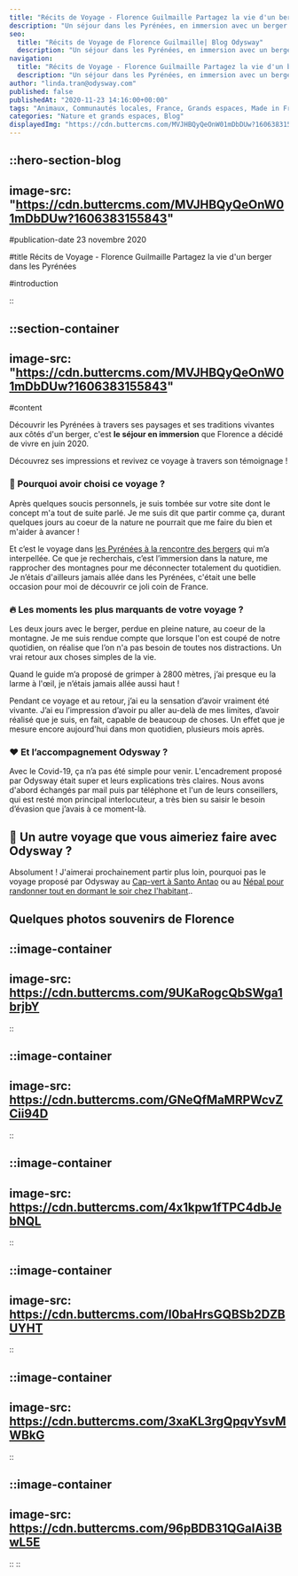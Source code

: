 ```yaml
---
title: "Récits de Voyage - Florence Guilmaille Partagez la vie d'un berger dans les Pyrénées"
description: "Un séjour dans les Pyrénées, en immersion avec un berger et ses troupeaux. Découvrez le témoignage de Florence !"
seo:
  title: "Récits de Voyage de Florence Guilmaille| Blog Odysway"
  description: "Un séjour dans les Pyrénées, en immersion avec un berger et ses troupeaux. Découvrez le témoignage de Florence !"
navigation:
  title: "Récits de Voyage - Florence Guilmaille Partagez la vie d'un berger dans les Pyrénées"
  description: "Un séjour dans les Pyrénées, en immersion avec un berger et ses troupeaux. Découvrez le témoignage de Florence !"
author: "linda.tran@odysway.com"
published: false
publishedAt: "2020-11-23 14:16:00+00:00"
tags: "Animaux, Communautés locales, France, Grands espaces, Made in France"
categories: "Nature et grands espaces, Blog"
displayedImg: "https://cdn.buttercms.com/MVJHBQyQeOnW01mDbDUw?1606383155843"
---
```


::hero-section-blog
---
image-src: "https://cdn.buttercms.com/MVJHBQyQeOnW01mDbDUw?1606383155843"
---
#publication-date
23 novembre 2020

#title
Récits de Voyage - Florence Guilmaille Partagez la vie d'un berger dans les Pyrénées

#introduction

::

::section-container
---
image-src: "https://cdn.buttercms.com/MVJHBQyQeOnW01mDbDUw?1606383155843"
---
#content
  

Découvrir les Pyrénées à travers ses paysages et ses traditions vivantes aux côtés d'un berger, c'est **le séjour en immersion** que Florence a décidé de vivre en juin 2020.

Découvrez ses impressions et revivez ce voyage à travers son témoignage !

### **🤗 Pourquoi avoir choisi ce voyage ?**

Après quelques soucis personnels, je suis tombée sur votre site dont le concept m'a tout de suite parlé. Je me suis dit que partir comme ça, durant quelques jours au coeur de la nature ne pourrait que me faire du bien et m'aider à avancer !

Et c’est le voyage dans [les Pyrénées à la rencontre des bergers](https://odysway.com/voyages/sejour-berger-bearn?utm_source=Blog&utm_medium=Post&utm_campaign=Recit_Florence) qui m’a interpellée. Ce que je recherchais, c’est l’immersion dans la nature, me rapprocher des montagnes pour me déconnecter totalement du quotidien. Je n’étais d'ailleurs jamais allée dans les Pyrénées, c'était une belle occasion pour moi de découvrir ce joli coin de France.

### **🔥 Les moments les plus marquants de votre voyage ?**

Les deux jours avec le berger, perdue en pleine nature, au coeur de la montagne. Je me suis rendue compte que lorsque l'on est coupé de notre quotidien, on réalise que l’on n'a pas besoin de toutes nos distractions. Un vrai retour aux choses simples de la vie.

Quand le guide m’a proposé de grimper à 2800 mètres, j’ai presque eu la larme à l'œil, je n’étais jamais allée aussi haut !

Pendant ce voyage et au retour, j’ai eu la sensation d’avoir vraiment été vivante. J’ai eu l’impression d’avoir pu aller au-delà de mes limites, d’avoir réalisé que je suis, en fait, capable de beaucoup de choses. Un effet que je mesure encore aujourd'hui dans mon quotidien, plusieurs mois après.

### **❤️ Et l’accompagnement Odysway ?**

Avec le Covid-19, ça n’a pas été simple pour venir. L'encadrement proposé par Odysway était super et leurs explications très claires. Nous avons d'abord échangés par mail puis par téléphone et l'un de leurs conseillers, qui est resté mon principal interlocuteur, a très bien su saisir le besoin d’évasion que j’avais à ce moment-là.

## **🧐 Un autre voyage que vous aimeriez faire avec Odysway ?**

Absolument ! J'aimerai prochainement partir plus loin, pourquoi pas le voyage proposé par Odysway au [Cap-vert à Santo Antao](https://odysway.com/voyages/trek-chez-lhabitant-cap-vert) ou au [Népal pour randonner tout en dormant le soir chez l'habitant](https://odysway.com/voyages/trek-chez-lhabitant-nepal)..

## **Quelques photos souvenirs de Florence**

::image-container
---
image-src: https://cdn.buttercms.com/9UKaRogcQbSWga1brjbY
---
::

::image-container
---
image-src: https://cdn.buttercms.com/GNeQfMaMRPWcvZCii94D
---
::

::image-container
---
image-src: https://cdn.buttercms.com/4x1kpw1fTPC4dbJebNQL
---
::

::image-container
---
image-src: https://cdn.buttercms.com/I0baHrsGQBSb2DZBUYHT
---
::

::image-container
---
image-src: https://cdn.buttercms.com/3xaKL3rgQpqvYsvMWBkG
---
::

::image-container
---
image-src: https://cdn.buttercms.com/96pBDB31QGalAi3BwL5E
---
::
::
